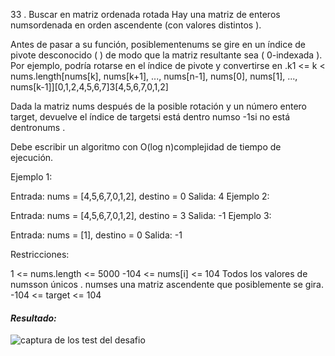 33 . Buscar en matriz ordenada rotada
Hay una matriz de enteros numsordenada en orden ascendente (con valores distintos ).

Antes de pasar a su función, posiblementenums se gire en un índice de pivote desconocido ( ) de modo que la matriz resultante sea ( 0-indexada ). Por ejemplo, podría rotarse en el índice de pivote y convertirse en .k1 <= k < nums.length[nums[k], nums[k+1], ..., nums[n-1], nums[0], nums[1], ..., nums[k-1]][0,1,2,4,5,6,7]3[4,5,6,7,0,1,2]

Dada la matriz nums después de la posible rotación y un número entero target, devuelve el índice de targetsi está dentro numso -1si no está dentronums .

Debe escribir un algoritmo con O(log n)complejidad de tiempo de ejecución.

Ejemplo 1:

Entrada: nums = [4,5,6,7,0,1,2], destino = 0
Salida: 4
Ejemplo 2:

Entrada: nums = [4,5,6,7,0,1,2], destino = 3
Salida: -1
Ejemplo 3:

Entrada: nums = [1], destino = 0
Salida: -1

Restricciones:

1 <= nums.length <= 5000
-104 <= nums[i] <= 104
Todos los valores de numsson únicos .
numses una matriz ascendente que posiblemente se gira.
-104 <= target <= 104

#### _Resultado:_

![captura de los test del desafio](https://github.com/jean-carlos-19/leetcode/blob/master/captura/challengue-?-?.png)
